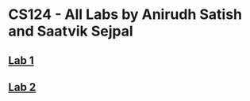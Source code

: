 # CS124 - All Labs by Anirudh Satish and Saatvik Sejpal

## <a href='https://anirudhsatish22.github.io/cs124/tree/lab1'>Lab 1</a>

## <a href='https://anirudhsatish22.github.io/cs124/'>Lab 2</a>



